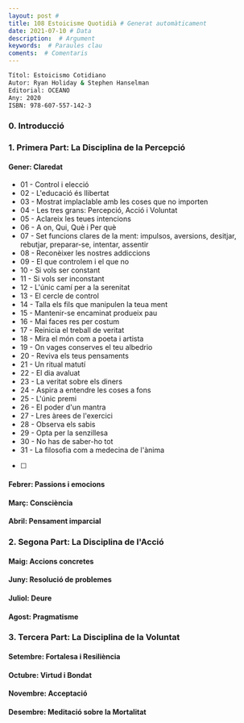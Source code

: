 ```yaml
---
layout: post # 
title: 108 Estoicisme Quotidià # Generat automàticament
date: 2021-07-10 # Data
description:  # Argument
keywords:  # Paraules clau
coments:  # Comentaris
---
```


```bash
Títol: Estoicismo Cotidiano
Autor: Ryan Holiday & Stephen Hanselman
Editorial: OCEANO
Any: 2020
ISBN: 978-607-557-142-3
```


### 0. Introducció ###

### 1. Primera Part: La Disciplina de la Percepció ###

#### Gener: Claredat ####

- 01 - Control i elecció
- 02 - L'educació és llibertat
- 03 - Mostrat implaclable amb les coses que no importen
- 04 - Les tres grans: Percepció, Acció i Voluntat
- 05 - Aclareix les teues intencions
- 06 - A on, Qui, Què i Per què
- 07 - Set funcions clares de la ment: impulsos, aversions, desitjar, rebutjar, preparar-se, intentar, assentir
- 08 - Reconèixer les nostres addiccions
- 09 - El que controlem i el que no
- 10 - Si vols ser constant
- 11 - Si vols ser inconstant
- 12 - L'únic camí per a la serenitat
- 13 - El cercle de control
- 14 - Talla els fils que manipulen la teua ment
- 15 - Mantenir-se encaminat produeix pau
- 16 - Mai faces res per costum
- 17 - Reinicia el treball de veritat
- 18 - Mira el món com a poeta i artista
- 19 - On vages conserves el teu albedrio
- 20 - Reviva els teus pensaments
- 21 - Un ritual matutí
- 22 - El dia avaluat
- 23 - La veritat sobre els diners
- 24 - Aspira a entendre les coses a fons
- 25 - L'únic premi
- 26 - El poder d'un mantra
- 27 - Lres àrees de l'exercici
- 28 - Observa els sabis
- 29 - Opta per la senzillesa
- 30 - No has de saber-ho tot
- 31 - La filosofia com a medecina de l'ànima
- [ ] 

#### Febrer: Passions i emocions ####
#### Març: Consciència ####
#### Abril: Pensament imparcial ####

### 2. Segona Part: La Disciplina de l'Acció ###

#### Maig: Accions concretes ####
#### Juny: Resolució de problemes ####
#### Juliol: Deure ####
#### Agost: Pragmatisme ####

### 3. Tercera Part: La Disciplina de la Voluntat ###

#### Setembre: Fortalesa i Resiliència ####
#### Octubre: Virtud i Bondat ####
#### Novembre: Acceptació ####
#### Desembre: Meditació sobre la Mortalitat ####
